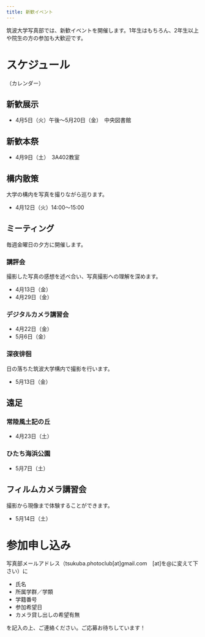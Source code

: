 ```yaml
---
title: 新歓イベント
---
```

筑波大学写真部では、新歓イベントを開催します。1年生はもちろん、2年生以上や院生の方の参加も大歓迎です。

# スケジュール

（カレンダー）

## 新歓展示

* 4月5日（火）午後～5月20日（金）　中央図書館

## 新歓本祭

* 4月9日（土）　3A402教室

## 構内散策

大学の構内を写真を撮りながら巡ります。

* 4月12日（火）14:00～15:00

## ミーティング

毎週金曜日の夕方に開催します。

### 講評会

撮影した写真の感想を述べ合い、写真撮影への理解を深めます。

* 4月13日（金）
* 4月29日（金）

### デジタルカメラ講習会

* 4月22日（金）
* 5月6日（金）

### 深夜徘徊

日の落ちた筑波大学構内で撮影を行います。

* 5月13日（金）

## 遠足

### 常陸風土記の丘

* 4月23日（土）

### ひたち海浜公園

* 5月7日（土）

## フィルムカメラ講習会

撮影から現像まで体験することができます。

* 5月14日（土）

# 参加申し込み

写真部メールアドレス（tsukuba.photoclub\[at]gmail.com　\[at]を@に変えて下さい）に

* 氏名
* 所属学群／学類
* 学籍番号
* 参加希望日
* カメラ貸し出しの希望有無

を記入の上、ご連絡ください。ご応募お待ちしています！